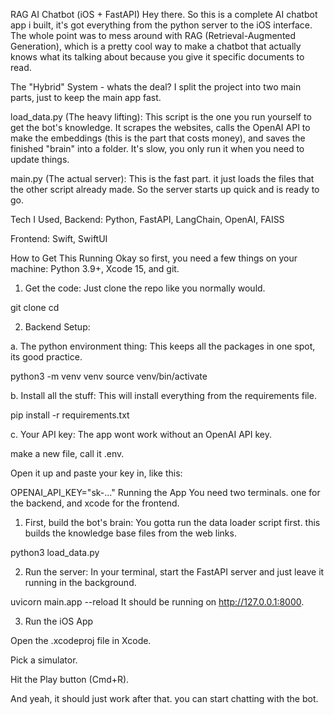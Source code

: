 RAG AI Chatbot (iOS + FastAPI)
Hey there. So this is a complete AI chatbot app i built, it's got everything from the python server to the iOS interface. The whole point was to mess around with RAG (Retrieval-Augmented Generation), which is a pretty cool way to make a chatbot that actually knows what its talking about because you give it specific documents to read.

The "Hybrid" System - whats the deal?
I split the project into two main parts, just to keep the main app fast.

load_data.py (The heavy lifting): This script is the one you run yourself to get the bot's knowledge. It scrapes the websites, calls the OpenAI API to make the embeddings (this is the part that costs money), and saves the finished "brain" into a folder. It's slow, you only run it when you need to update things.

main.py (The actual server): This is the fast part. it just loads the files that the other script already made. So the server starts up quick and is ready to go.

Tech I Used,
Backend: Python, FastAPI, LangChain, OpenAI, FAISS

Frontend: Swift, SwiftUI

How to Get This Running
Okay so first, you need a few things on your machine: Python 3.9+, Xcode 15, and git.

1. Get the code:
Just clone the repo like you normally would.

git clone <your-repository-url>
cd <your-repository-name>

2. Backend Setup:

a. The python environment thing:
This keeps all the packages in one spot, its good practice.

python3 -m venv venv
source venv/bin/activate

b. Install all the stuff:
This will install everything from the requirements file.

pip install -r requirements.txt

c. Your API key:
The app wont work without an OpenAI API key.

make a new file, call it .env.

Open it up and paste your key in, like this:

OPENAI_API_KEY="sk-..."
Running the App
You need two terminals. one for the backend, and xcode for the frontend.

1. First, build the bot's brain:
You gotta run the data loader script first. this builds the knowledge base files from the web links.

python3 load_data.py

2. Run the server:
In your terminal, start the FastAPI server and just leave it running in the background.


uvicorn main.app --reload
It should be running on http://127.0.0.1:8000.

3. Run the iOS App

Open the .xcodeproj file in Xcode.

Pick a simulator.

Hit the Play button (Cmd+R).

And yeah, it should just work after that. you can start chatting with the bot.